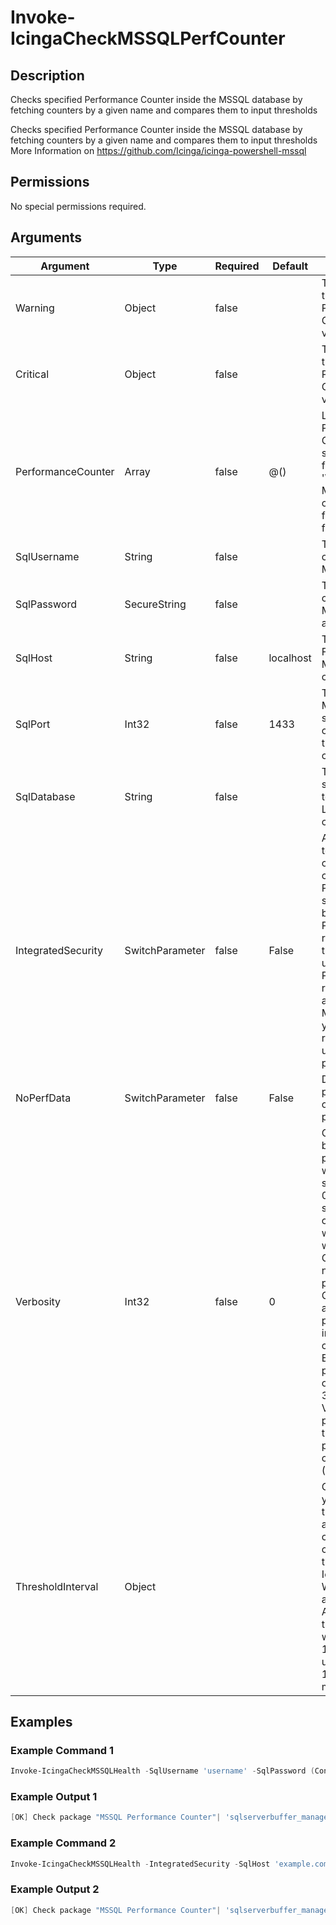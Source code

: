 
# Invoke-IcingaCheckMSSQLPerfCounter

## Description

Checks specified Performance Counter inside the MSSQL database by fetching
counters by a given name and compares them to input thresholds

Checks specified Performance Counter inside the MSSQL database by fetching
counters by a given name and compares them to input thresholds
More Information on https://github.com/Icinga/icinga-powershell-mssql

## Permissions

No special permissions required.

## Arguments

| Argument | Type | Required | Default | Description |
| ---      | ---  | ---      | ---     | ---         |
| Warning | Object | false |  | The warning threshold of the Performance Counter return values |
| Critical | Object | false |  | The critical threshold of the Performance Counter return values |
| PerformanceCounter | Array | false | @() | List of Performance Counters specified by their full path (example '\SQLServer:Buffer Manager\Buffer cache hit ratio') to fetch information for |
| SqlUsername | String | false |  | The username for connecting to the MSSQL database |
| SqlPassword | SecureString | false |  | The password for connecting to the MSSQL database as secure string |
| SqlHost | String | false | localhost | The IP address or FQDN to the MSSQL server to connect to |
| SqlPort | Int32 | false | 1433 | The port of the MSSQL server/instance to connect to with the provided credentials |
| SqlDatabase | String | false |  | The name of a specific database to connect to. Leave empty to connect "globally" |
| IntegratedSecurity | SwitchParameter | false | False | Allows this plugin to use the credentials of the current PowerShell session inherited by the user the PowerShell is running with. If this is set and the user the PowerShell is running with can access to the MSSQL database you will not require to provide username and password |
| NoPerfData | SwitchParameter | false | False | Disables the performance data output of this plugin |
| Verbosity | Int32 | false | 0 | Changes the behavior of the plugin output which check states are printed: 0 (default): Only service checks/packages with state not OK will be printed 1: Only services with not OK will be printed including OK checks of affected check packages including Package config 2: Everything will be printed regardless of the check state 3: Identical to Verbose 2, but prints in addition the check package configuration e.g (All must be [OK]) |
| ThresholdInterval | Object |  |  | Change the value your defined threshold checks against from the current value to a collected time threshold of the Icinga for Windows daemon, as described [here](https://icinga.com/docs/icinga-for-windows/latest/doc/service/10-Register-Service-Checks/). An example for this argument would be 1m or 15m which will use the average of 1m or 15m for monitoring. |

## Examples

### Example Command 1

```powershell
Invoke-IcingaCheckMSSQLHealth -SqlUsername 'username' -SqlPassword (ConvertTo-IcingaSecureString 'password') -SqlHost 'example.com' -PerformanceCounter '\SQLServer:Buffer Manager\Buffer cache hit ratio', '\SQLServer:Latches\Average Latch Wait Time (ms)';
```

### Example Output 1

```powershell
[OK] Check package "MSSQL Performance Counter"| 'sqlserverbuffer_manager'=22;; 'sqlserverlatches'=384199;;
```

### Example Command 2

```powershell
Invoke-IcingaCheckMSSQLHealth -IntegratedSecurity -SqlHost 'example.com' -PerformanceCounter '\SQLServer:Buffer Manager\Buffer cache hit ratio', '\SQLServer:Latches\Average Latch Wait Time (ms)';
```

### Example Output 2

```powershell
[OK] Check package "MSSQL Performance Counter"| 'sqlserverbuffer_manager'=24;; 'sqlserverlatches'=387257;;
```
